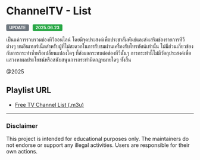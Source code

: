 # ChannelTV - List

<div style="display: flex; align-items: center; gap: 10px;">
    <span style="background-color: #6c757d; color: white; padding: 2px 8px; border-radius: 3px; font-size: 0.8em; font-weight: bold;">UPDATE</span>
    <span style="background-color: #28a745; color: white; padding: 2px 8px; border-radius: 3px; font-size: 0.8em; font-weight: bold;">2025.06.23</span>
</div>

เป็นแค่การรวบรวมช่องทีวีออนไลน์ โดยมีจุดประสงค์เพื่อประชาสัมพันธ์และส่งเสริมช่องรายการทีวีต่างๆ บนอินเทอร์เน็ตสำหรับผู้ที่ไม่สะดวกในการรับชมผ่านเครื่องรับโทรทัศน์เท่านั้น ไม่มีส่วนเกี่ยวข้องกับการกระทำซ้ำหรือเปลี่ยนแปลงใดๆ ที่ส่งผลกระทบต่อช่องทีวีนั้นๆ การกระทำนี้ไม่มีวัตถุประสงค์เพื่อแสวงหาผลประโยชน์หรือสนับสนุนการกระทำผิดกฎหมายใดๆ ทั้งสิ้น

@2025

## Playlist URL

* [Free TV Channel List (.m3u)](https://sontce.github.io/Channel-List/20250623_RS_TV_CH_List.m3u)

---

### **Disclaimer**

This project is intended for educational purposes only. The maintainers do not endorse or support any illegal activities. Users are responsible for their own actions.
